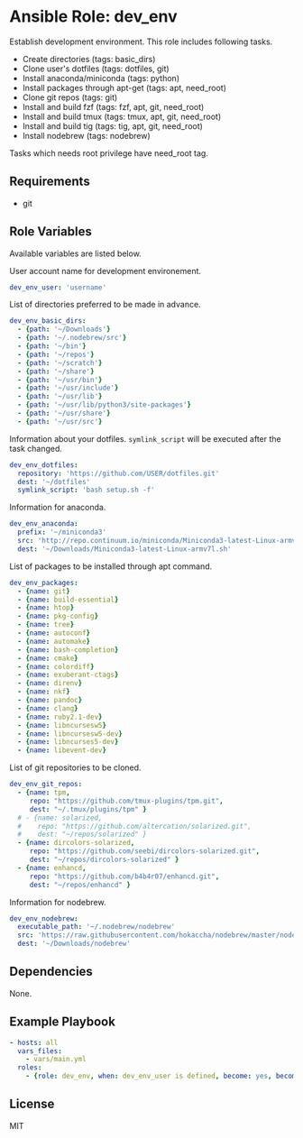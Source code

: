 Ansible Role: dev_env
=========

Establish development environment.
This role includes following tasks.

- Create directories (tags: basic_dirs)
- Clone user's dotfiles (tags: dotfiles, git)
- Install anaconda/miniconda (tags: python)
- Install packages through apt-get (tags: apt, need_root)
- Clone git repos (tags: git)
- Install and build fzf (tags: fzf, apt, git, need_root)
- Install and build tmux (tags: tmux, apt, git, need_root)
- Install and build tig (tags: tig, apt, git, need_root)
- Install nodebrew (tags: nodebrew)

Tasks which needs root privilege have need_root tag.

Requirements
------------

- git

Role Variables
--------------

Available variables are listed below.

User account name for development environement.

``` yaml
dev_env_user: 'username'
```

List of directories preferred to be made in advance.

``` yaml
dev_env_basic_dirs:
  - {path: '~/Downloads'}
  - {path: '~/.nodebrew/src'}
  - {path: '~/bin'}
  - {path: '~/repos'}
  - {path: '~/scratch'}
  - {path: '~/share'}
  - {path: '~/usr/bin'}
  - {path: '~/usr/include'}
  - {path: '~/usr/lib'}
  - {path: '~/usr/lib/python3/site-packages'}
  - {path: '~/usr/share'}
  - {path: '~/usr/src'}
```

Information about your dotfiles.
`symlink_script` will be executed after the task changed.

``` yaml
dev_env_dotfiles:
  repository: 'https://github.com/USER/dotfiles.git'
  dest: '~/dotfiles'
  symlink_script: 'bash setup.sh -f'
```

Information for anaconda.

``` yaml
dev_env_anaconda:
  prefix: '~/miniconda3'
  src: 'http://repo.continuum.io/miniconda/Miniconda3-latest-Linux-armv7l.sh'
  dest: '~/Downloads/Miniconda3-latest-Linux-armv7l.sh'
```

List of packages to be installed through apt command.

``` yaml
dev_env_packages:
  - {name: git}
  - {name: build-essential}
  - {name: htop}
  - {name: pkg-config}
  - {name: tree}
  - {name: autoconf}
  - {name: automake}
  - {name: bash-completion}
  - {name: cmake}
  - {name: colordiff}
  - {name: exuberant-ctags}
  - {name: direnv}
  - {name: nkf}
  - {name: pandoc}
  - {name: clang}
  - {name: ruby2.1-dev}
  - {name: libncursesw5}
  - {name: libncursesw5-dev}
  - {name: libncurses5-dev}
  - {name: libevent-dev}
```

List of git repositories to be cloned.

``` yaml
dev_env_git_repos:
  - {name: tpm,
     repo: "https://github.com/tmux-plugins/tpm.git",
     dest: "~/.tmux/plugins/tpm" }
  # - {name: solarized,
  #    repo: "https://github.com/altercation/solarized.git",
  #    dest: "~/repos/solarized" }
  - {name: dircolors-solarized,
     repo: "https://github.com/seebi/dircolors-solarized.git",
     dest: "~/repos/dircolors-solarized" }
  - {name: enhancd,
     repo: "https://github.com/b4b4r07/enhancd.git",
     dest: "~/repos/enhancd" }
```

Information for nodebrew.

``` yaml
dev_env_nodebrew:
  executable_path: '~/.nodebrew/nodebrew'
  src: 'https://raw.githubusercontent.com/hokaccha/nodebrew/master/nodebrew'
  dest: '~/Downloads/nodebrew'
```


Dependencies
------------

None.

Example Playbook
----------------

``` yaml
- hosts: all
  vars_files:
    - vars/main.yml
  roles:
    - {role: dev_env, when: dev_env_user is defined, become: yes, become_user: '{{dev_env_user}}'}
```


License
-------

MIT

